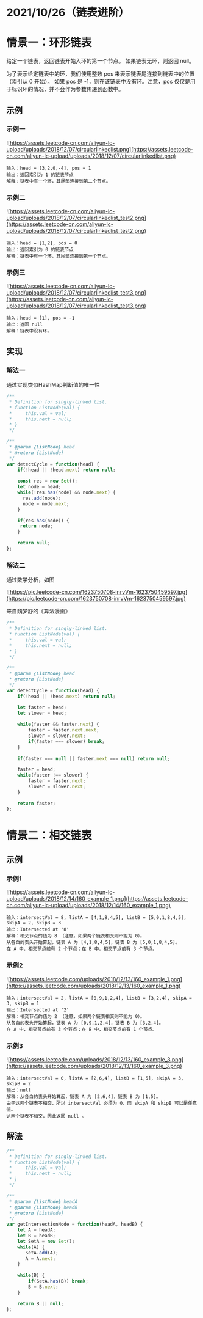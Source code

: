 # 2021/10/26（链表进阶）

# 情景一：环形链表

给定一个链表，返回链表开始入环的第一个节点。 如果链表无环，则返回 null。

为了表示给定链表中的环，我们使用整数 pos 来表示链表尾连接到链表中的位置（索引从 0 开始）。 如果 pos 是 -1，则在该链表中没有环。注意，pos 仅仅是用于标识环的情况，并不会作为参数传递到函数中。

## 示例

### 示例一

![https://assets.leetcode-cn.com/aliyun-lc-upload/uploads/2018/12/07/circularlinkedlist.png](https://assets.leetcode-cn.com/aliyun-lc-upload/uploads/2018/12/07/circularlinkedlist.png)

```
输入：head = [3,2,0,-4], pos = 1
输出：返回索引为 1 的链表节点
解释：链表中有一个环，其尾部连接到第二个节点。
```

### 示例二

![https://assets.leetcode-cn.com/aliyun-lc-upload/uploads/2018/12/07/circularlinkedlist_test2.png](https://assets.leetcode-cn.com/aliyun-lc-upload/uploads/2018/12/07/circularlinkedlist_test2.png)

```
输入：head = [1,2], pos = 0
输出：返回索引为 0 的链表节点
解释：链表中有一个环，其尾部连接到第一个节点。
```

### 示例三

![https://assets.leetcode-cn.com/aliyun-lc-upload/uploads/2018/12/07/circularlinkedlist_test3.png](https://assets.leetcode-cn.com/aliyun-lc-upload/uploads/2018/12/07/circularlinkedlist_test3.png)

```
输入：head = [1], pos = -1
输出：返回 null
解释：链表中没有环。
```

## 实现

### 解法一

通过实现类似HashMap判断值的唯一性

```jsx
/**
 * Definition for singly-linked list.
 * function ListNode(val) {
 *     this.val = val;
 *     this.next = null;
 * }
 */

/**
 * @param {ListNode} head
 * @return {ListNode}
 */
var detectCycle = function(head) {
    if(!head || !head.next) return null;
    
    const res = new Set();
    let node = head;
    while(!res.has(node) && node.next) {
      res.add(node);
      node = node.next;
    }

    if(res.has(node)) {
     return node;
    }

    return null;
};
```

### 解法二

通过数学分析，如图

![https://pic.leetcode-cn.com/1623750708-inrvVm-1623750459597.jpg](https://pic.leetcode-cn.com/1623750708-inrvVm-1623750459597.jpg)

来自魏梦舒的《算法漫画》

```jsx
/**
 * Definition for singly-linked list.
 * function ListNode(val) {
 *     this.val = val;
 *     this.next = null;
 * }
 */

/**
 * @param {ListNode} head
 * @return {ListNode}
 */
var detectCycle = function(head) {
    if(!head || !head.next) return null;

    let faster = head;
    let slower = head;
    
    while(faster && faster.next) {
        faster = faster.next.next;
        slower = slower.next;
        if(faster === slower) break;
    }
    
    if(faster === null || faster.next === null) return null;

    faster = head;
    while(faster !== slower) {
        faster = faster.next;
        slower = slower.next;
    }

    return faster;
};
```

# 情景二：相交链表

## 示例

### 示例1

![https://assets.leetcode-cn.com/aliyun-lc-upload/uploads/2018/12/14/160_example_1.png](https://assets.leetcode-cn.com/aliyun-lc-upload/uploads/2018/12/14/160_example_1.png)

```
输入：intersectVal = 8, listA = [4,1,8,4,5], listB = [5,0,1,8,4,5], skipA = 2, skipB = 3
输出：Intersected at '8'
解释：相交节点的值为 8 （注意，如果两个链表相交则不能为 0）。
从各自的表头开始算起，链表 A 为 [4,1,8,4,5]，链表 B 为 [5,0,1,8,4,5]。
在 A 中，相交节点前有 2 个节点；在 B 中，相交节点前有 3 个节点。
```

### 示例2

![https://assets.leetcode.com/uploads/2018/12/13/160_example_1.png](https://assets.leetcode.com/uploads/2018/12/13/160_example_1.png)

```
输入：intersectVal = 2, listA = [0,9,1,2,4], listB = [3,2,4], skipA = 3, skipB = 1
输出：Intersected at '2'
解释：相交节点的值为 2 （注意，如果两个链表相交则不能为 0）。
从各自的表头开始算起，链表 A 为 [0,9,1,2,4]，链表 B 为 [3,2,4]。
在 A 中，相交节点前有 3 个节点；在 B 中，相交节点前有 1 个节点。
```

### 示例3

![https://assets.leetcode.com/uploads/2018/12/13/160_example_3.png](https://assets.leetcode.com/uploads/2018/12/13/160_example_3.png)

```
输入：intersectVal = 0, listA = [2,6,4], listB = [1,5], skipA = 3, skipB = 2
输出：null
解释：从各自的表头开始算起，链表 A 为 [2,6,4]，链表 B 为 [1,5]。
由于这两个链表不相交，所以 intersectVal 必须为 0，而 skipA 和 skipB 可以是任意值。
这两个链表不相交，因此返回 null 。
```

## 解法

```jsx
/**
 * Definition for singly-linked list.
 * function ListNode(val) {
 *     this.val = val;
 *     this.next = null;
 * }
 */

/**
 * @param {ListNode} headA
 * @param {ListNode} headB
 * @return {ListNode}
 */
var getIntersectionNode = function(headA, headB) {
    let A = headA;
    let B = headB;
    let SetA = new Set();
    while(A) {
       SetA.add(A);
       A = A.next;
    }
    
    while(B) {
        if(SetA.has(B)) break;
        B = B.next;
    }

    return B || null;
};
```